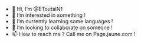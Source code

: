 - 👋 Hi, I’m @EToutaiN1
- 👀 I’m interested in something !
- 🌱 I’m currently learning some languages !
- 💞️ I’m looking to collaborate on someone !
- 📫 How to reach me ? Call me on Page.jaune.com !

<!---
EToutaiN1/EToutaiN1 is a ✨ special ✨ repository because its `README.md` (this file) appears on your GitHub profile.
You can click the Preview link to take a look at your changes.
--->
